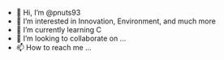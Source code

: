 - 👋 Hi, I’m @pnuts93
- 👀 I’m interested in Innovation, Environment, and much more
- 🌱 I’m currently learning C
- 💞️ I’m looking to collaborate on ...
- 📫 How to reach me ...

<!---
pnuts93/pnuts93 is a ✨ special ✨ repository because its `README.md` (this file) appears on your GitHub profile.
You can click the Preview link to take a look at your changes.
--->
